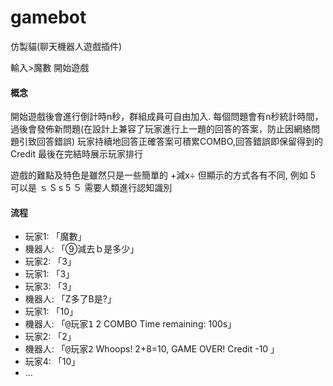 # gamebot

仿製貓(聊天機器人遊戲插件)

輸入><kbd>魔數</kbd> 開始遊戲

#### 概念
開始遊戲後會進行倒計時n秒，群組成員可自由加入.
每個問題會有n秒統計時間，過後會發佈新問題(在設計上兼容了玩家進行上一題的回答的答案，防止因網絡問題引致回答錯誤)
玩家持續地回答正確答案可積累COMBO,回答錯誤即保留得到的Credit
最後在完結時展示玩家排行

遊戲的難點及特色是雖然只是一些簡單的 +減x÷ 但顯示的方式各有不同, 例如 5 可以是 ｓ S s 5 ５ 需要人類進行認知識別

#### 流程
- 玩家1: 「魔數」
- 機器人: 「⑨減去ｂ是多少」
- 玩家2: 「3」
- 玩家1: 「3」
- 玩家3: 「3」
- 機器人: 「Z多了B是?」
- 玩家1: 「10」
- 機器人: 「<kbd>@玩家1</kbd> 2 COMBO Time remaining: 100s」
- 玩家2: 「2」
- 機器人: 「<kbd>@玩家2</kbd> Whoops! 2+8=10, GAME OVER! Credit -10 」
- 玩家4: 「10」
- ...
